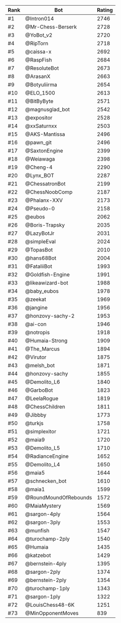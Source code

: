Rank|Bot|Rating
---|---|---
#1|@Intron014|2746
#2|@Mr-Chess-Berserk|2728
#3|@YoBot_v2|2720
#4|@RipTorn|2718
#5|@caissa-x|2692
#6|@RaspFish|2684
#7|@ResoluteBot|2673
#8|@ArasanX|2663
#9|@Botyuliirma|2654
#10|@ELO_1500|2613
#11|@BitByByte|2571
#12|@magnusglad_bot|2542
#13|@expositor|2528
#14|@xxSaturnxx|2503
#15|@AKS-Mantissa|2496
#16|@pawn_git|2496
#17|@SaxtonEngine|2399
#18|@Weiawaga|2398
#19|@Cheng-4|2290
#20|@Lynx_BOT|2287
#21|@ChessatronBot|2199
#22|@ChessNoobComp|2187
#23|@Phalanx-XXV|2173
#24|@Pseudo-0|2158
#25|@eubos|2062
#26|@Boris-Trapsky|2035
#27|@LazyBotJr|2031
#28|@simpleEval|2024
#29|@TopasBot|2010
#30|@hans68Bot|2004
#31|@FataliiBot|1993
#32|@Goldfish-Engine|1991
#33|@likeawizard-bot|1988
#34|@baby_eubos|1978
#35|@zeekat|1969
#36|@jangine|1956
#37|@honzovy-sachy-2|1953
#38|@ai-con|1946
#39|@notropis|1918
#40|@Humaia-Strong|1909
#41|@The_Marcus|1894
#42|@Virutor|1875
#43|@melsh_bot|1871
#44|@honzovy-sachy|1855
#45|@Demolito_L6|1840
#46|@GarboBot|1823
#47|@LeelaRogue|1819
#48|@ChessChildren|1811
#49|@Jibbby|1773
#50|@turkjs|1758
#51|@simplexitor|1721
#52|@maia9|1720
#53|@Demolito_L5|1710
#54|@RadianceEngine|1652
#55|@Demolito_L4|1650
#56|@maia5|1644
#57|@schnecken_bot|1610
#58|@maia1|1599
#59|@RoundMoundOfRebounds|1572
#60|@MaiaMystery|1569
#61|@sargon-4ply|1564
#62|@sargon-3ply|1553
#63|@munfish|1547
#64|@turochamp-2ply|1540
#65|@Humaia|1435
#66|@katzebot|1429
#67|@bernstein-4ply|1395
#68|@sargon-2ply|1374
#69|@bernstein-2ply|1354
#70|@turochamp-1ply|1343
#71|@sargon-1ply|1322
#72|@LouisChess48-6K|1251
#73|@MinOpponentMoves|839
